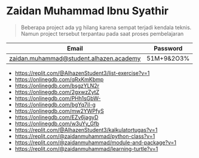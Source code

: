 # Zaidan Muhammad Ibnu Syathir 

>Beberapa project ada yg hilang karena sempat terjadi kendala teknis. Namun project tersebut terpantau pada saat proses pembelajaran

|Email|Password|
|---|---|
|zaidan.muhammad@student.alhazen.academy|51M+9&2O3%|

- https://replit.com/@AlhazenStudent3/list-exercise?v=1
- https://onlinegdb.com/qRxKmKbmp
- https://onlinegdb.com/bsgzYLN2r
- https://onlinegdb.com/2gxwzZytZ
- https://onlinegdb.com/PHh1sGbW-
- https://onlinegdb.com/bgYq7iI-g
- https://onlinegdb.com/mw2YWPfyS
- https://onlinegdb.com/EZv6jagyD
- https://onlinegdb.com/w3uYy_Gfb
- https://replit.com/@AlhazenStudent3/kalkulatortugas?v=1
- https://replit.com/@zaidanmuhammad/python-class?v=1
- https://replit.com/@zaidanmuhammad/module-and-package?v=1
- https://replit.com/@zaidanmuhammad/learning-turtle?v=1